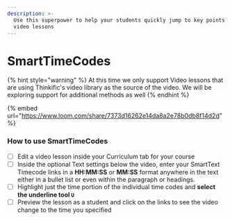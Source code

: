```yaml
---
description: >-
  Use this superpower to help your students quickly jump to key points in your
  video lessons
---
```


# SmartTimeCodes

{% hint style="warning" %}
At this time we only support Video lessons that are using Thinkific's video library as the source of the video. We will be exploring support for additional methods as well
{% endhint %}

{% embed url="https://www.loom.com/share/7373d16262e14da8a2e78b0db8f14d2d" %}

### How to use SmartTimeCodes

* [ ] Edit a video lesson inside your Curriculum tab for your course
* [ ] Inside the optional Text settings below the video, enter your SmartText Timecode links in a **HH:MM:SS** or **MM:SS** format anywhere in the text either in a bullet list or even within the paragraph or headings.&#x20;
* [ ] Highlight just the time portion of the individual time codes and **select the underline tool   `U`**&#x20;
* [ ] Preview the lesson as a student and click on the links to see the video change to the time you specified
